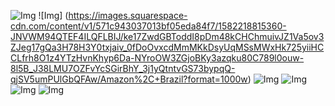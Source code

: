 ![Img](https://i.guim.co.uk/img/media/55e46c45fe4f70f64c0b3439fcd1aaeba232df6d/0_236_5120_3072/master/5120.jpg?width=1200&height=1200&quality=85&auto=format&fit=crop&s=ac526af824faa26c936862df1859156a)
![Img]
(https://images.squarespace-cdn.com/content/v1/571c943037013bf05eda84f7/1582218815360-JNVWM94QTEF4ILQFLBIJ/ke17ZwdGBToddI8pDm48kCHChmuivJZ1Va5ov3ZJeg17gQa3H78H3Y0txjaiv_0fDoOvxcdMmMKkDsyUqMSsMWxHk725yiiHCCLfrh8O1z4YTzHvnKhyp6Da-NYroOW3ZGjoBKy3azqku80C789l0ouw-8l5B_J38LMU7OZFvYcSGirBhY_3j1yQtntvGS73bypqQ-qjSV5umPUlGbQFAw/Amazon%2C+Brazil?format=1000w)
![Img](https://images.squarespace-cdn.com/content/v1/571c943037013bf05eda84f7/1483650991967-9VZEZHYJF7X5KKMPYDKA/ke17ZwdGBToddI8pDm48kDTeiMkt0kCf8mH3cCZQWXxZw-zPPgdn4jUwVcJE1ZvWQUxwkmyExglNqGp0IvTJZamWLI2zvYWH8K3-s_4yszcp2ryTI0HqTOaaUohrI8PIirv4LDby3QqKsxuPuFHHcdhtFvApszi0lNnivdss1GwKMshLAGzx4R3EDFOm1kBS/image-asset.jpeg?format=1000w)
![Img](https://images.squarespace-cdn.com/content/v1/571c943037013bf05eda84f7/1483651062924-5Z8DMZ1SEOWZPNHAMWAP/ke17ZwdGBToddI8pDm48kHeIfucBeNKX5Rh8zsTWM0JZw-zPPgdn4jUwVcJE1ZvWQUxwkmyExglNqGp0IvTJZamWLI2zvYWH8K3-s_4yszcp2ryTI0HqTOaaUohrI8PI0Tr6hXIS8aSlhL4VQCBYzmzegGt55LlTp_g4AbfpEtUKMshLAGzx4R3EDFOm1kBS/image-asset.jpeg?format=1000w)
![Img](https://images.squarespace-cdn.com/content/v1/571c943037013bf05eda84f7/1484157201487-9NTVX36OUM0O03OBB7XK/ke17ZwdGBToddI8pDm48kPXdS8GWzTmeoquz1QIHEhdZw-zPPgdn4jUwVcJE1ZvWQUxwkmyExglNqGp0IvTJZamWLI2zvYWH8K3-s_4yszcp2ryTI0HqTOaaUohrI8PIRnE-7YLTjQh9jwZf8tooJQ3x_SsgVyCsQZ0GQ7jkcIoKMshLAGzx4R3EDFOm1kBS/image-asset.jpeg?format=1000w)
![Img](https://images.squarespace-cdn.com/content/v1/571c943037013bf05eda84f7/1484157267596-0KKAF902ZHKNB3NFX3K2/ke17ZwdGBToddI8pDm48kJAPdtRxIotzq_I4YKN3c9FZw-zPPgdn4jUwVcJE1ZvWQUxwkmyExglNqGp0IvTJZamWLI2zvYWH8K3-s_4yszcp2ryTI0HqTOaaUohrI8PIJYJn8aLyJza73C_cBx2oCGQMg016_TEHlA5aHr5uwVAKMshLAGzx4R3EDFOm1kBS/image-asset.jpeg?format=1000w)
